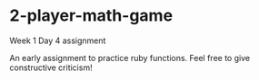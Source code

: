 # 2-player-math-game
Week 1 Day 4 assignment

An early assignment to practice ruby functions. Feel free to give constructive criticism!
